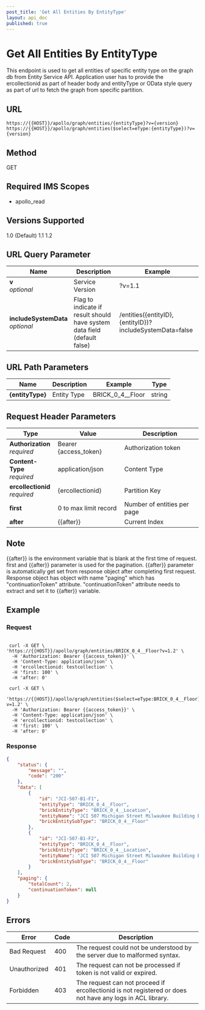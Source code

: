 ```yaml
---
post_title: 'Get All Entities By EntityType'
layout: api_doc
published: true
---
```

# Get All Entities By EntityType

This endpoint is used to get all entities of specific entity type on the graph db from Entity Service API. Application user has to provide the ercollectionid as part of header body and entityType or OData style query as part of url to fetch the graph from specific partition.

## URL 

`https://{{HOST}}/apollo/graph/entities/{entityType}?v={version}`
`https://{{HOST}}/apollo/graph/entities($select=eType:{entityType})?v={version}`


## Method

<div class="get">GET</div>

## Required IMS Scopes

* apollo_read

## Versions Supported
1.0 (Default)
1.1
1.2

## URL Query Parameter

|Name|Description|Example|
|---|---|---|
|**v** <br>*optional*|Service Version|?v=1.1|String|
|**includeSystemData** <br>*optional*|Flag to indicate if result should have system data field (default false)|/entities({entityID},{entityID})?includeSystemData=false|


## URL Path Parameters

|Name|Description|Example|Type|
|---|---|---|---|
|**{entityType}** |Entity Type|BRICK_0_4__Floor|string|

## Request Header Parameters

|Type|Value|Description|
|---|---|---|
|**Authorization** <br>*required*|Bearer {access_token}|Authorization token|
|**Content-Type** <br>*required*|application/json|Content Type|
|**ercollectionid** <br>*required*|{ercollectionid}|Partition Key|
|**first** |0 to max limit record|Number of entities per page|
|**after** |{{after}}|Current Index


## Note

{{after}} is the environment variable that is blank at the first time of request.
first and {{after}} parameter is used for the pagination. {{after}} parameter is automatically get set from response object after completing first request. Response object has object with name "paging" which has "continuationToken" attribute. "continuationToken" attribute needs to extract and set it to {{after}} variable.

## Example

### Request

```shell
  
 curl -X GET \
'https://{{HOST}}/apollo/graph/entities/BRICK_0_4__Floor?v=1.2' \
  -H 'Authorization: Bearer {{access_token}}' \
  -H 'Content-Type: application/json' \
  -H 'ercollectionid: testcollection' \
  -H 'first: 100' \
  -H 'after: 0' 

 curl -X GET \
  'https://{{HOST}}/apollo/graph/entities($select=eType:BRICK_0_4__Floor)?v=1.2' \
  -H 'Authorization: Bearer {{access_token}}' \
  -H 'Content-Type: application/json' \
  -H 'ercollectionid: testcollection' \
  -H 'first: 100' \
  -H 'after: 0' 
```

### Response

```json
{
    "status": {
        "message": "",
        "code": "200"
    },
    "data": [
        {
            "id": "JCI-507-B1-F1",
            "entityType": "BRICK_0_4__Floor",
            "brickEntityType": "BRICK_0_4__Location",
            "entityName": "JCI 507 Michigan Street Milwaukee Building B1 Floor F1",
            "brickEntitySubType": "BRICK_0_4__Floor"
        },
        {
            "id": "JCI-507-B1-F2",
            "entityType": "BRICK_0_4__Floor",
            "brickEntityType": "BRICK_0_4__Location",
            "entityName": "JCI 507 Michigan Street Milwaukee Building B1 Floor F2",
            "brickEntitySubType": "BRICK_0_4__Floor"
        }
    ],
    "paging": {
        "totalCount": 2,
        "continuationToken": null
    }
}
```

## Errors

|Error|Code|Description|
|---|---|---|
|Bad Request | 400| The request could not be understood by the server due to malformed syntax. |
|Unauthorized | 401| The request can not be processed if token is not valid or expired. |
|Forbidden | 403| The request can not proceed if ercollectionid is not registered or does not have any logs in ACL library. |

